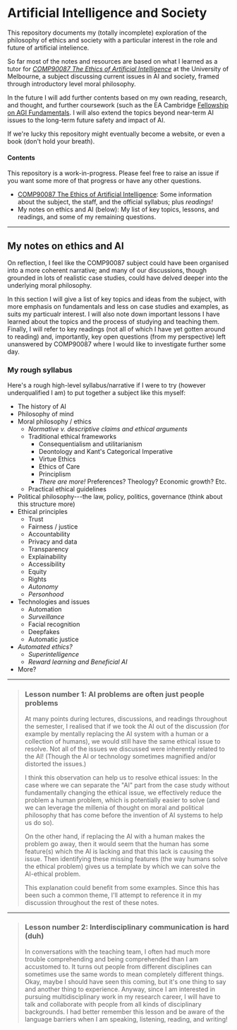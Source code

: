 # Artificial Intelligence and Society

This repository documents my (totally incomplete) exploration of the
philosophy of ethics and society with a particular interest in the role
and future of artificial intelience.

So far most of the notes and resources are based on what I learned as a
tutor for
[*COMP90087 The Ethics of Artificial Intelligence*](https://handbook.unimelb.edu.au/2021/subjects/comp90087)
at the University of Melbourne, a subject discussing current issues in
AI and society, framed through introductory level moral philosophy.

In the future I will add further contents based on my own reading, research,
and thought,
and further coursework (such as the EA Cambridge
[Fellowship on AGI Fundamentals](https://www.eacambridge.org/agi-safety-fundamentals).
I will also extend the topics beyond near-term AI issues to the long-term
future safety and impact of AI.

If we're lucky this repository might eventually become a website, or even a
book (don't hold your breath).


#### Contents

This repository is a work-in-progress. Please feel free to raise an issue if
you want some more of that progress or have any other questions.

* [COMP90087 The Ethics of Artificial Intelligence](comp90087/):
  Some information about the subject, the staff, and the official syllabus;
  plus *readings!*
* My notes on ethics and AI (below):
  My list of key topics, lessons, and readings, and some of my remaining
  questions.

---

## My notes on ethics and AI

On reflection, I feel like the COMP90087 subject could have been organised
into a more coherent narrative; and many of our discussions, though grounded
in lots of realistic case studies, could have delved deeper into the
underlying moral philosophy.

In this section I will give a list of key topics and ideas from
the subject, with more emphasis on fundamentals and less on case studies and
examples, as suits my particualr interest. I will also note down important
lessons I have learned about the topics and the process of studying and
teaching them. Finally, I will refer to key readings (not all of which I have
yet gotten around to reading) and, importantly, key open questions (from my
perspective) left unanswered by COMP90087 where I would like to investigate
further some day.

### My rough syllabus

Here's a rough high-level syllabus/narrative if I were to try (however
underqualified I am) to put together a subject like this myself:

* The history of AI
* Philosophy of mind
* Moral philosophy / ethics
  * *Normative v. descriptive claims and ethical arguments*
  * Traditional ethical frameworks
    * Consequentialism and utilitarianism
    * Deontology and Kant's Categorical Imperative
    * Virtue Ethics
    * Ethics of Care
    * Principlism
    * *There are more!* Preferences? Theology? Economic growth? Etc.
  * Practical ethical guidelines
* Political philosophy---the law, policy, politics, governance (think
  about this structure more)
* Ethical principles
  * Trust
  * Fairness / justice
  * Accountability
  * Privacy and data
  * Transparency
  * Explainability
  * Accessibility
  * Equity
  * Rights
  * *Autonomy*
  * *Personhood*
* Technologies and issues
  * Automation
  * *Surveillance*
  * Facial recognition
  * Deepfakes
  * Automatic justice
* *Automated ethics?*
  * *Superintelligence*
  * *Reward learning and Beneficial AI*
* More?

---

> ### Lesson number 1: AI problems are often just people problems
> 
> At many points during lectures, discussions, and readings throughout the
> semester, I realised that if we took the AI out of the discussion (for
> example by mentally replacing the AI system with a human or a collection of
> humans), we would still have the same ethical issue to resolve. 
> Not all of the issues we discussed were inherently related to the AI!
> (Though the AI or technology sometimes magnified and/or distorted the
> issues.)
> 
> I think this observation can help us to resolve ethical issues:
> In the case where we can separate the "AI" part from the case study without
> fundamentally changing the ethical issue, we effectively reduce the problem
> a human problem, which is potentially easier to solve
> (and we can leverage the millenia of thought on moral and political
> philosophy that has come before the invention of AI systems to help us do
> so).
> 
> On the other hand, if replacing the AI with a human makes the problem go
> away, then it would seem that the human has some feature(s) which the AI is
> lacking and that this lack is causing the issue. Then identifying these
> missing features (the way humans solve the ethical problem) gives us a
> template by which we can solve the AI-ethical problem.
> 
> This explanation could benefit from some examples. Since this has been such
> a common theme, I'll attempt to reference it in my discussion throughout the
> rest of these notes.

---

> ### Lesson number 2: Interdisciplinary communication is hard (duh)
> 
> In conversations with the teaching team, I often had much more trouble
> comprehending and being comprehended than I am accustomed to. It turns out
> people from different disciplines can sometimes use the same words to mean
> completely different things. Okay, maybe I should have seen this coming, but
> it's one thing to say and another thing to experience. Anyway, since I am
> interested in pursuing multidisciplinary work in my research career, I will
> have to talk and collaborate with people from all kinds of disciplinary
> backgrounds. I had better remember this lesson and be aware of the language
> barriers when I am speaking, listening, reading, and writing!
